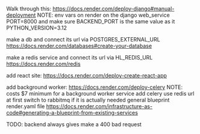 Walk through this:
  https://docs.render.com/deploy-django#manual-deployment
  NOTE:
    env vars on render on the django web_service
      PORT=8000 and make sure BACKEND_PORT is the same value as it
      PYTHON_VERSION=3.12

make a db and connect its url via POSTGRES_EXTERNAL_URL
  https://docs.render.com/databases#create-your-database

make a redis service and connect its url via HL_REDIS_URL
  https://docs.render.com/redis

add react site: https://docs.render.com/deploy-create-react-app

add background worker: https://docs.render.com/deploy-celery
  NOTE: costs $7 minimum for a background worker service
  add celery
  use redis url at first
    switch to rabbitmq if it is actually needed
general blueprint render.yaml file
  https://docs.render.com/infrastructure-as-code#generating-a-blueprint-from-existing-services

TODO:
  backend always gives make a 400 bad request
